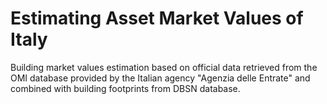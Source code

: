 # Estimating Asset Market Values of Italy
 Building market values estimation based on official data retrieved from the OMI database provided by the Italian agency "Agenzia delle Entrate" and combined with building footprints from DBSN database.
